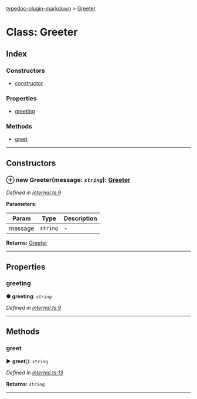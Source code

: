 [typedoc-plugin-markdown](../README.md) > [Greeter](../classes/greeter.md)



# Class: Greeter

## Index

### Constructors

* [constructor](greeter.md#markdown-header-constructor)


### Properties

* [greeting](greeter.md#markdown-header-greeting)


### Methods

* [greet](greeter.md#markdown-header-greet)



---
## Constructors



### ⊕ **new Greeter**(message: *`string`*): [Greeter](greeter.md)


*Defined in [internal.ts:9](https://bitbucket.org/owner/repository_name/src/master/src/internal.ts?fileviewer&amp;#x3D;file-view-default#internal.ts-9)*



**Parameters:**

| Param | Type | Description |
| ------ | ------ | ------ |
| message | `string`   |  - |





**Returns:** [Greeter](greeter.md)

---


## Properties


###  greeting

**●  greeting**:  *`string`* 

*Defined in [internal.ts:9](https://bitbucket.org/owner/repository_name/src/master/src/internal.ts?fileviewer&amp;#x3D;file-view-default#internal.ts-9)*





___


## Methods


###  greet

► **greet**(): `string`



*Defined in [internal.ts:13](https://bitbucket.org/owner/repository_name/src/master/src/internal.ts?fileviewer&amp;#x3D;file-view-default#internal.ts-13)*





**Returns:** `string`





___


